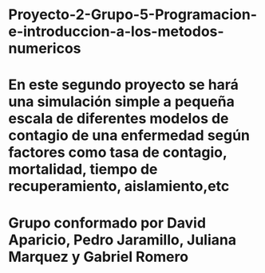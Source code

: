 # Proyecto-2-Grupo-5-Programacion-e-introduccion-a-los-metodos-numericos
# En este segundo proyecto se hará una simulación simple a pequeña escala de diferentes modelos de contagio de una enfermedad según factores como tasa de contagio, mortalidad, tiempo de recuperamiento, aislamiento,etc
# Grupo conformado por David Aparicio, Pedro Jaramillo, Juliana Marquez y Gabriel Romero
